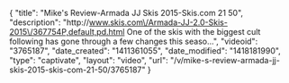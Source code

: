 {
    "title": "Mike's Review-Armada JJ Skis 2015-Skis.com 21 50",
    "description": "http:\/\/www.skis.com\/Armada-JJ-2.0-Skis-2015\/367754P,default,pd.html One of the skis with the biggest cult following has gone through a few changes this seaso...",
    "videoid": "3765187",
    "date_created": "1411361055",
    "date_modified": "1418181990",
    "type": "captivate",
    "layout": "video",
    "url": "\/v\/mike-s-review-armada-jj-skis-2015-skis-com-21-50\/3765187"
}